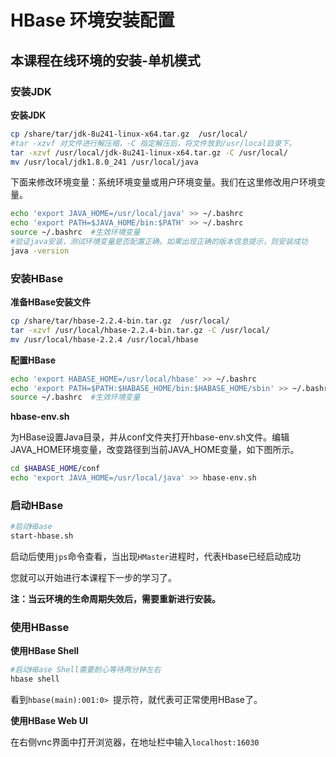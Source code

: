 # HBase 环境安装配置 			

## 本课程在线环境的安装-单机模式
### 安装JDK
**安装JDK**

```bash
cp /share/tar/jdk-8u241-linux-x64.tar.gz  /usr/local/
#tar -xzvf 对文件进行解压缩，-C 指定解压后，将文件放到/usr/local目录下。
tar -xzvf /usr/local/jdk-8u241-linux-x64.tar.gz -C /usr/local/
mv /usr/local/jdk1.8.0_241 /usr/local/java
```

下面来修改环境变量：系统环境变量或用户环境变量。我们在这里修改用户环境变量。

```bash
echo 'export JAVA_HOME=/usr/local/java' >> ~/.bashrc
echo 'export PATH=$JAVA_HOME/bin:$PATH' >> ~/.bashrc
source ~/.bashrc  #生效环境变量
#验证java安装，测试环境变量是否配置正确。如果出现正确的版本信息提示，则安装成功
java -version
```

### 安装HBase

**准备HBase安装文件**

```bash
cp /share/tar/hbase-2.2.4-bin.tar.gz  /usr/local/
tar -xzvf /usr/local/hbase-2.2.4-bin.tar.gz -C /usr/local/
mv /usr/local/hbase-2.2.4 /usr/local/hbase
```

**配置HBase**

```bash
echo 'export HABASE_HOME=/usr/local/hbase' >> ~/.bashrc
echo 'export PATH=$PATH:$HABASE_HOME/bin:$HABASE_HOME/sbin' >> ~/.bashrc
source ~/.bashrc  #生效环境变量
```

**hbase-env.sh**

为HBase设置Java目录，并从conf文件夹打开hbase-env.sh文件。编辑JAVA_HOME环境变量，改变路径到当前JAVA_HOME变量，如下图所示。

```bash
cd $HABASE_HOME/conf
echo 'export JAVA_HOME=/usr/local/java' >> hbase-env.sh
```

### 启动HBase

```bash
#启动HBase
start-hbase.sh
```

启动后使用`jps`命令查看，当出现`HMaster`进程时，代表Hbase已经启动成功

您就可以开始进行本课程下一步的学习了。

**注：当云环境的生命周期失效后，需要重新进行安装。**

### 使用HBasse

**使用HBase Shell**

```bash
#启动HBase Shell需要耐心等待两分钟左右
hbase shell
```

看到`hbase(main):001:0> `提示符，就代表可正常使用HBase了。

**使用HBase Web UI**

在右侧vnc界面中打开浏览器，在地址栏中输入`localhost:16030`